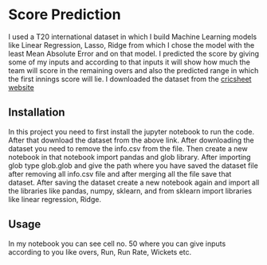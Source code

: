 # Score Prediction 
I used a T20 international dataset in which I build Machine Learning models like Linear Regression, Lasso, Ridge from which I chose the model with the least Mean Absolute Error and on that model. I predicted the score by giving some of my inputs and according to that inputs it will show how much the team will score in the remaining overs and also the predicted range in which the first innings score will lie.
I downloaded the dataset from the [cricsheet website](https://cricsheet.org/downloads/t20s_csv2.zip) 

## Installation

In this project you need to first install the jupyter notebook to run the code. After that download the dataset from the above link. After downloading the dataset you need to remove the info.csv from the file. Then create a new notebook in that notebook import pandas and glob library. After importing glob type glob.glob and give the path where you have saved the dataset file after removing all info.csv file and after merging all the file save that dataset. After saving the dataset create a new notebook again and import all the libraries like pandas, numpy, sklearn, and from sklearn import libraries like linear regression, Ridge. 


## Usage
In my notebook you can see cell no. 50 where you can give inputs according to you like overs, Run, Run Rate, Wickets etc.
